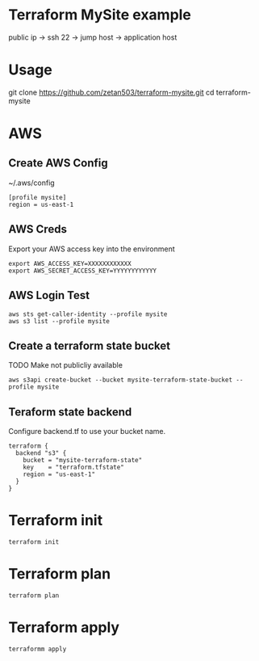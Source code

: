 # Terraform MySite example

public ip -> ssh 22 -> jump host -> application host

# Usage

git clone https://github.com/zetan503/terraform-mysite.git
cd terraform-mysite

# AWS

## Create AWS Config

~/.aws/config

```
[profile mysite]
region = us-east-1
```

## AWS Creds

Export your AWS access key into the environment

```
export AWS_ACCESS_KEY=XXXXXXXXXXXX
export AWS_SECRET_ACCESS_KEY=YYYYYYYYYYYY
```

## AWS Login Test

```
aws sts get-caller-identity --profile mysite
aws s3 list --profile mysite
```

## Create a terraform state bucket

TODO Make not publicliy available

```
aws s3api create-bucket --bucket mysite-terraform-state-bucket --profile mysite
```

## Teraform state backend

Configure backend.tf to use your bucket name.

```
terraform {
  backend "s3" {
    bucket = "mysite-terraform-state"
    key    = "terraform.tfstate"
    region = "us-east-1"
  }
}
```


# Terraform init

```
terraform init
```


# Terraform plan

```
terraform plan
```

# Terraform apply

```
terraformm apply
```
